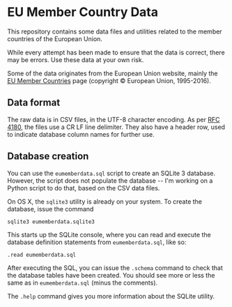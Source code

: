 # EU Member Country Data

This repository contains some data files and utilities related to the member
countries of the European Union.

While every attempt has been made to ensure that the data is correct,
there may be errors. Use these data at your own risk.

Some of the data originates from the European Union website, mainly the
[EU Member Countries](http://europa.eu/about-eu/countries/member-countries/index_en.htm) 
page (copyright © European Union, 1995-2016).

## Data format

The raw data is in CSV files, in the UTF-8 character encoding.
As per [RFC 4180](https://tools.ietf.org/html/rfc4180),
the files use a CR LF line delimiter. They also have a header row,
used to indicate database column names for further use.

## Database creation

You can use the `eumemberdata.sql` script to create an SQLite 3 database.
However, the script does not populate the database -- I'm working on a 
Python script to do that, based on the CSV data files.

On OS X, the `sqlite3` utility is already on your system. To create the
database, issue the command

`sqlite3 eumemberdata.sqlite3`

This starts up the SQLite console, where you can read and execute the 
database definition statements from `eumemberdata.sql`, like so:

`.read eumemberdata.sql`

After executing the SQL, you can issue the `.schema` command to check that
the database tables have been created. You should see more or less the
same as in `eumemberdata.sql` (minus the comments).

The `.help` command gives you more information about the SQLite utility.
